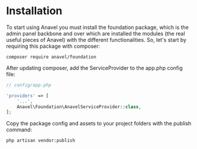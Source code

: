 # Installation

To start using Anavel you must install the foundation package, which is the admin panel backbone and over which are installed the modules (the real useful pieces of Anavel) with the different functionalities. So, let's start by requiring this package with composer:

```
composer require anavel/foundation
```

After updating composer, add the ServiceProvider to the app.php config file:

```php
// config/app.php

'providers' => [
    '...',
    Anavel\Foundation\AnavelServiceProvider::class,
];
```

Copy the package config and assets to your project folders with the publish command:

```
php artisan vendor:publish
```
